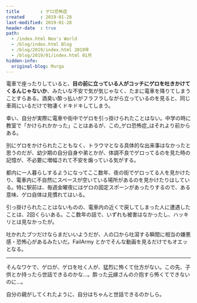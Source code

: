 ```yaml
---
title        : ゲロ恐怖症
created      : 2019-01-28
last-modified: 2019-01-28
header-date  : true
path:
  - /index.html Neo's World
  - /blog/index.html Blog
  - /blog/2019/index.html 2019年
  - /blog/2019/01/index.html 01月
hidden-info:
  original-blog: Murga
---
```


電車で座ったりしていると、**目の前に立っている人がコッチにゲロを吐きかけてくるんじゃないか**、みたいな不安で気が気じゃなく、たまに電車を降りてしまうことすらある。酒臭い酔っ払いがフラフラしながら立っているのを見ると、同じ車両にいるだけで物凄くドキドキしてしまう。

幸い、自分が実際に電車や街中でゲロを引っ掛けられたことはない。中学の時に教室で「かけられかかった」ことはあるが、この_ゲロ恐怖症_はそれより前からある。

別にゲロをかけられたこともなく、トラウマとなる具体的な出来事はなかったと思うのだが、幼少期の自分自身や弟とかが、体調不良でゲロってるのを見た時の記憶が、不必要に増幅されて不安を煽っている気がする。

都内に一人暮らしするようになってここ数年、夜の街でゲロってる人を見かけたり、電車内に不自然にスペースが空いている場所があるのを見かけたりはしている。特に駅前は、毎週金曜夜にはゲロの固定スポーンがあったりするので、ある意味、ゲロ自体は見慣れてはいる。

引っ掛けられたことはないものの、電車内の近くで戻してしまった人に遭遇したことは、2回くらいある。ここ数年の話で、いずれも被害はなかったし、ハッキリとは見なかったが。

吐かれたブツだけならまだいいようだが、人の口から吐瀉する瞬間に相当の嫌悪感・恐怖心があるみたいだ。FailArmy とかでそんな動画を見るだけでもオエッとなる。

---

そんなワケで、ゲロが、ゲロを吐く人が、猛烈に怖くて仕方がない。この先、子供とか持ったら世話できるのかな…。酔った<ins datetime="2021-03-26T00:00Z">元</ins>嫁さんの介抱すら怖くてできないのに…。

自分の親がしてくれたように、自分はちゃんと世話できるのかしら。
